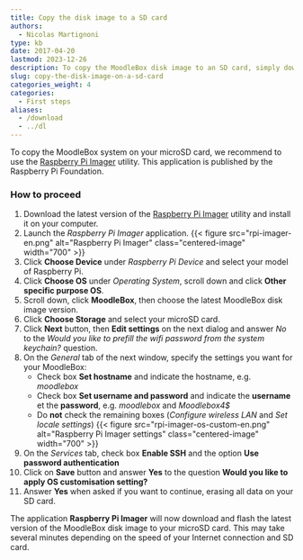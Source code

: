 ```yaml
---
title: Copy the disk image to a SD card
authors:
  - Nicolas Martignoni
type: kb
date: 2017-04-20
lastmod: 2023-12-26
description: To copy the MoodleBox disk image to an SD card, simply download the Raspberry Pi Imager utility and follow these instructions.
slug: copy-the-disk-image-on-a-sd-card
categories_weight: 4
categories:
  - First steps
aliases:
  - /download
  - ../dl
---
```

To copy the MoodleBox system on your microSD card, we recommend to use the [Raspberry Pi Imager][imager] utility. This application is published by the Raspberry Pi Foundation.

### How to proceed

1. Download the latest version of the [Raspberry Pi Imager][imager] utility and install it on your computer.
1. Launch the _Raspberry Pi Imager_ application.
   {{< figure src="rpi-imager-en.png" alt="Raspberry Pi Imager" class="centered-image" width="700" >}}
1. Click __Choose Device__ under _Raspberry Pi Device_ and select your model of Raspberry Pi.
1. Click __Choose OS__ under _Operating System_, scroll down and click __Other specific purpose OS__.
1. Scroll down, click __MoodleBox__, then choose the latest MoodleBox disk image version.
1. Click __Choose Storage__ and select your microSD card.
1. Click __Next__ button, then __Edit settings__ on the next dialog and answer _No_ to the _Would you like to prefill the wifi password from the system keychain?_ question.
1. On the _General_ tab of the next window, specify the settings you want for your MoodleBox:
   - Check box __Set hostname__ and indicate the hostname, e.g. _moodlebox_
   - Check box __Set username and password__ and indicate the __username__ et the __password__, e.g. _moodlebox_ and _Moodlebox4$_
   - Do __not__ check the remaining boxes (_Configure wireless LAN_ and _Set locale settings_)
   {{< figure src="rpi-imager-os-custom-en.png" alt="Raspberry Pi Imager settings" class="centered-image" width="700" >}}
1. On the _Services_ tab, check box __Enable SSH__ and the option __Use password authentication__
1. Click on __Save__ button and answer __Yes__ to the question __Would you like to apply OS customisation setting?__
1. Answer __Yes__ when asked if you want to continue, erasing all data on your SD card.

The application __Raspberry Pi Imager__ will now download and flash the latest version of the MoodleBox disk image to your microSD card. This may take several minutes depending on the speed of your Internet connection and SD card.

 [imager]: https://www.raspberrypi.com/software/
